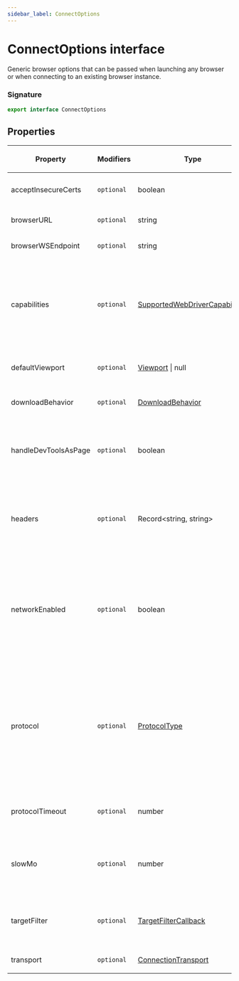 ```yaml
---
sidebar_label: ConnectOptions
---
```


# ConnectOptions interface

Generic browser options that can be passed when launching any browser or when connecting to an existing browser instance.

### Signature

```typescript
export interface ConnectOptions
```

## Properties

<table><thead><tr><th>

Property

</th><th>

Modifiers

</th><th>

Type

</th><th>

Description

</th><th>

Default

</th></tr></thead>
<tbody><tr><td>

<span id="acceptinsecurecerts">acceptInsecureCerts</span>

</td><td>

`optional`

</td><td>

boolean

</td><td>

Whether to ignore HTTPS errors during navigation.

</td><td>

`false`

</td></tr>
<tr><td>

<span id="browserurl">browserURL</span>

</td><td>

`optional`

</td><td>

string

</td><td>

</td><td>

</td></tr>
<tr><td>

<span id="browserwsendpoint">browserWSEndpoint</span>

</td><td>

`optional`

</td><td>

string

</td><td>

</td><td>

</td></tr>
<tr><td>

<span id="capabilities">capabilities</span>

</td><td>

`optional`

</td><td>

[SupportedWebDriverCapabilities](./puppeteer.supportedwebdrivercapabilities.md)

</td><td>

WebDriver BiDi capabilities passed to BiDi `session.new`.

**Remarks:**

Only works for `protocol="webDriverBiDi"` and [Puppeteer.connect()](./puppeteer.puppeteer.connect.md).

</td><td>

</td></tr>
<tr><td>

<span id="defaultviewport">defaultViewport</span>

</td><td>

`optional`

</td><td>

[Viewport](./puppeteer.viewport.md) \| null

</td><td>

Sets the viewport for each page.

</td><td>

'&#123;width: 800, height: 600&#125;'

</td></tr>
<tr><td>

<span id="downloadbehavior">downloadBehavior</span>

</td><td>

`optional`

</td><td>

[DownloadBehavior](./puppeteer.downloadbehavior.md)

</td><td>

Sets the download behavior for the context.

</td><td>

</td></tr>
<tr><td>

<span id="handledevtoolsaspage">handleDevToolsAsPage</span>

</td><td>

`optional`

</td><td>

boolean

</td><td>

Whether to handle the DevTools windows as pages in Puppeteer. Supported only in Chrome with CDP.

</td><td>

'false'

</td></tr>
<tr><td>

<span id="headers">headers</span>

</td><td>

`optional`

</td><td>

Record&lt;string, string&gt;

</td><td>

Headers to use for the web socket connection.

**Remarks:**

Only works in the Node.js environment.

</td><td>

</td></tr>
<tr><td>

<span id="networkenabled">networkEnabled</span>

</td><td>

`optional`

</td><td>

boolean

</td><td>

**_(Experimental)_** Experimental setting to disable monitoring network events by default. When set to `false`, parts of Puppeteer that depend on network events would not work such as HTTPRequest and HTTPResponse.

</td><td>

`true`

</td></tr>
<tr><td>

<span id="protocol">protocol</span>

</td><td>

`optional`

</td><td>

[ProtocolType](./puppeteer.protocoltype.md)

</td><td>

</td><td>

Determined at run time:

- Launching Chrome - 'cdp'.

- Launching Firefox - 'webDriverBiDi'.

- Connecting to a browser - 'cdp'.

</td></tr>
<tr><td>

<span id="protocoltimeout">protocolTimeout</span>

</td><td>

`optional`

</td><td>

number

</td><td>

Timeout setting for individual protocol (CDP) calls.

</td><td>

`180_000`

</td></tr>
<tr><td>

<span id="slowmo">slowMo</span>

</td><td>

`optional`

</td><td>

number

</td><td>

Slows down Puppeteer operations by the specified amount of milliseconds to aid debugging.

</td><td>

</td></tr>
<tr><td>

<span id="targetfilter">targetFilter</span>

</td><td>

`optional`

</td><td>

[TargetFilterCallback](./puppeteer.targetfiltercallback.md)

</td><td>

Callback to decide if Puppeteer should connect to a given target or not.

</td><td>

</td></tr>
<tr><td>

<span id="transport">transport</span>

</td><td>

`optional`

</td><td>

[ConnectionTransport](./puppeteer.connectiontransport.md)

</td><td>

</td><td>

</td></tr>
</tbody></table>
